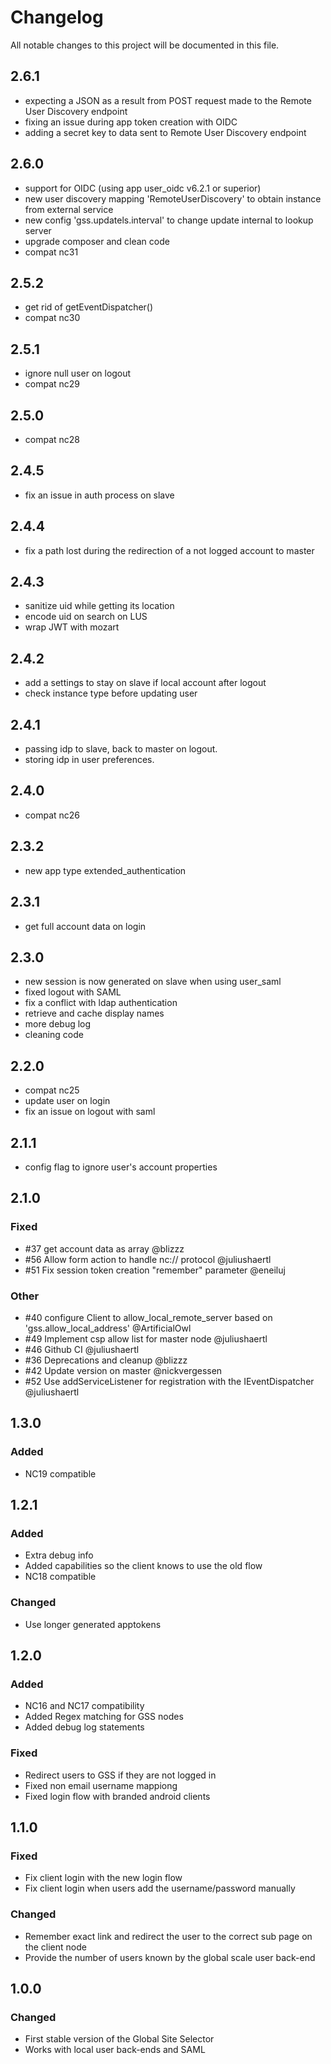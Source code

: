 <!--
  - SPDX-FileCopyrightText: 2018 Nextcloud GmbH and Nextcloud contributors
  - SPDX-License-Identifier: AGPL-3.0-or-later
-->
# Changelog
All notable changes to this project will be documented in this file.

## 2.6.1

- expecting a JSON as a result from POST request made to the Remote User Discovery endpoint
- fixing an issue during app token creation with OIDC
- adding a secret key to data sent to Remote User Discovery endpoint

## 2.6.0

- support for OIDC (using app user_oidc v6.2.1 or superior)
- new user discovery mapping 'RemoteUserDiscovery' to obtain instance from external service
- new config 'gss.updatels.interval' to change update internal to lookup server
- upgrade composer and clean code
- compat nc31

## 2.5.2

- get rid of getEventDispatcher()
- compat nc30

## 2.5.1

- ignore null user on logout
- compat nc29

## 2.5.0

- compat nc28

## 2.4.5

- fix an issue in auth process on slave

## 2.4.4

- fix a path lost during the redirection of a not logged account to master

## 2.4.3

- sanitize uid while getting its location
- encode uid on search on LUS
- wrap JWT with mozart

## 2.4.2

- add a settings to stay on slave if local account after logout
- check instance type before updating user

## 2.4.1

- passing idp to slave, back to master on logout.
- storing idp in user preferences.

## 2.4.0

- compat nc26

## 2.3.2

- new app type extended_authentication

## 2.3.1

- get full account data on login

## 2.3.0

- new session is now generated on slave when using user_saml
- fixed logout with SAML
- fix a conflict with ldap authentication
- retrieve and cache display names
- more debug log
- cleaning code

## 2.2.0

- compat nc25
- update user on login
- fix an issue on logout with saml

## 2.1.1

- config flag to ignore user's account properties

## 2.1.0

### Fixed

- #37 get account data as array @blizzz
- #56 Allow form action to handle nc:// protocol @juliushaertl
- #51 Fix session token creation "remember" parameter @eneiluj

### Other

- #40 configure Client to allow_local_remote_server based on 'gss.allow_local_address' @ArtificialOwl
- #49 Implement csp allow list for master node @juliushaertl
- #46 Github CI @juliushaertl
- #36 Deprecations and cleanup @blizzz
- #42 Update version on master @nickvergessen
- #52 Use addServiceListener for registration with the IEventDispatcher @juliushaertl

## 1.3.0
### Added
- NC19 compatible

## 1.2.1

### Added
- Extra debug info
- Added capabilities so the client knows to use the old flow
- NC18 compatible

### Changed
- Use longer generated apptokens

## 1.2.0

### Added
- NC16 and NC17 compatibility
- Added Regex matching for GSS nodes
- Added debug log statements

### Fixed
- Redirect users to GSS if they are not logged in
- Fixed non email username mappiong
- Fixed login flow with branded android clients

## 1.1.0

### Fixed

- Fix client login with the new login flow
- Fix client login when users add the username/password manually

### Changed

- Remember exact link and redirect the user to the correct sub page on the client node
- Provide the number of users known by the global scale user back-end

## 1.0.0

### Changed

- First stable version of the Global Site Selector
- Works with local user back-ends and SAML

